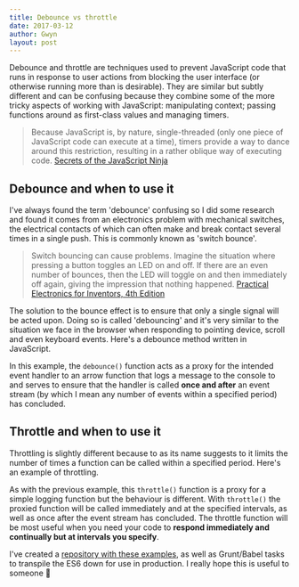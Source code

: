 ```yaml
---
title: Debounce vs throttle
date: 2017-03-12
author: Gwyn
layout: post
---
```


Debounce and throttle are techniques used to prevent JavaScript code that runs in response to user actions from blocking the user interface (or otherwise running more than is desirable). They are similar but subtly different and can be confusing because they combine some of the more tricky aspects of working with JavaScript: manipulating context; passing functions around as first-class values and managing timers.

> Because JavaScript is, by nature, single-threaded (only one piece of JavaScript code can execute at a time), timers provide a way to dance around this restriction, resulting in a rather oblique way of executing code. [Secrets of the JavaScript Ninja](https://www.safaribooksonline.com/library/view/secrets-of-the/9781933988696/)

## Debounce and when to use it

I've always found the term 'debounce' confusing so I did some research and found it comes from an electronics problem with mechanical switches, the electrical contacts of which can often make and break contact several times in a single push. This is commonly known as 'switch bounce'.

> Switch bouncing can cause problems. Imagine the situation where pressing a button toggles an LED on and off. If there are an even number of bounces, then the LED will toggle on and then immediately off again, giving the impression that nothing happened. [Practical Electronics for Inventors, 4th Edition](https://www.safaribooksonline.com/library/view/practical-electronics-for/9781259587559/)

The solution to the bounce effect is to ensure that only a single signal will be acted upon. Doing so is called 'debouncing' and it's very similar to the situation we face in the browser when responding to pointing device, scroll and even keyboard events. Here's a debounce method written in JavaScript.

<script src="https://gist.github.com/gtvj/5402026b8896bf7aa75eed084b80a065.js"></script>

In this example, the `debounce()` function acts as a proxy for the intended event handler to an arrow function that logs a message to the console to and serves to ensure that the handler is called **once and after** an event stream (by which I mean any number of events within a specified period) has concluded.

## Throttle and when to use it

Throttling is slightly different because to as its name suggests to it limits the number of times a function can be called within a specified period. Here's an example of throttling.

<script src="https://gist.github.com/gtvj/837fd4e765c4d01f3e950d2991b82069.js"></script>

As with the previous example, this `throttle()` function is a proxy for a simple logging function but the behaviour is different. With `throttle()` the proxied function will be called immediately and at the specified intervals, as well as once after the event stream has concluded. The throttle function will be most useful when you need your code to **respond immediately and continually but at intervals you specify**.

I've created a [repository with these examples](https://github.com/gtvj/debounce-throttle), as well as Grunt/Babel tasks to transpile the ES6 down for use in production. I really hope this is useful to someone 🙂
